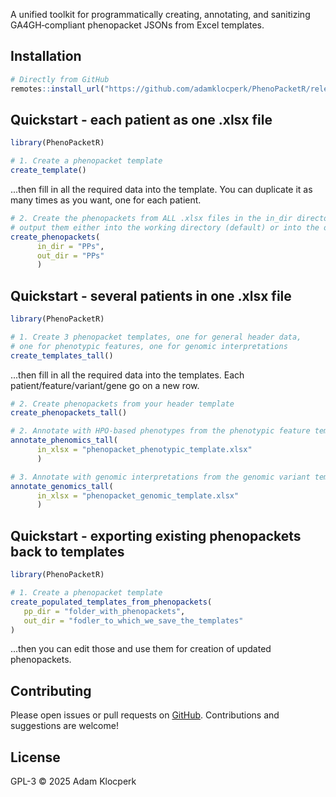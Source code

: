 A unified toolkit for programmatically creating, annotating, and sanitizing GA4GH‑compliant phenopacket JSONs from Excel templates.

## Installation

``` r
# Directly from GitHub
remotes::install_url("https://github.com/adamklocperk/PhenoPacketR/releases/download/v0.1.1/PhenoPacketR_0.1.1.tar.gz")
```

## Quickstart - each patient as one .xlsx file

``` r
library(PhenoPacketR)

# 1. Create a phenopacket template
create_template()
```

...then fill in all the required data into the template. You can duplicate it as many times as you want, one for each patient.

``` r
# 2. Create the phenopackets from ALL .xlsx files in the in_dir directory,
# output them either into the working directory (default) or into the out_dir
create_phenopackets(
      in_dir = "PPs",
      out_dir = "PPs"
      )
```

## Quickstart - several patients in one .xlsx file

``` r
library(PhenoPacketR)

# 1. Create 3 phenopacket templates, one for general header data,
# one for phenotypic features, one for genomic interpretations
create_templates_tall()
```

...then fill in all the required data into the templates. Each patient/feature/variant/gene go on a new row.

``` r
# 2. Create phenopackets from your header template
create_phenopackets_tall()

# 2. Annotate with HPO-based phenotypes from the phenotypic feature template
annotate_phenomics_tall(
      in_xlsx = "phenopacket_phenotypic_template.xlsx"
      )

# 3. Annotate with genomic interpretations from the genomic variant template
annotate_genomics_tall(
      in_xlsx = "phenopacket_genomic_template.xlsx"
      )
```

## Quickstart - exporting existing phenopackets back to templates

``` r
library(PhenoPacketR)

# 1. Create a phenopacket template
create_populated_templates_from_phenopackets(
   pp_dir = "folder_with_phenopackets",
   out_dir = "fodler_to_which_we_save_the_templates"
)
```

...then you can edit those and use them for creation of updated phenopackets.

## Contributing

Please open issues or pull requests on [GitHub](https://github.com/adamklocperk/PhenoPacketR). Contributions and suggestions are welcome!

## License

GPL-3 © 2025 Adam Klocperk
